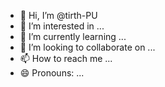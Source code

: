 - 👋 Hi, I’m @tirth-PU
- 👀 I’m interested in ...
- 🌱 I’m currently learning ...
- 💞️ I’m looking to collaborate on ...
- 📫 How to reach me ...
- 😄 Pronouns: ...


<!---
tirth-PU/tirth-PU is a ✨ special ✨ repository because its `README.md` (this file) appears on your GitHub profile.
You can click the Preview link to take a look at your changes.
--->
